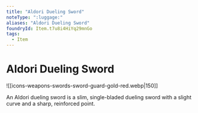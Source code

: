 ```yaml
---
title: "Aldori Dueling Sword"
noteType: ":luggage:"
aliases: "Aldori Dueling Sword"
foundryId: Item.t7u8i4HiYq29mnGo
tags:
  - Item
---
```


# Aldori Dueling Sword
![[icons-weapons-swords-sword-guard-gold-red.webp|150]]

An Aldori dueling sword is a slim, single-bladed dueling sword with a slight curve and a sharp, reinforced point.
